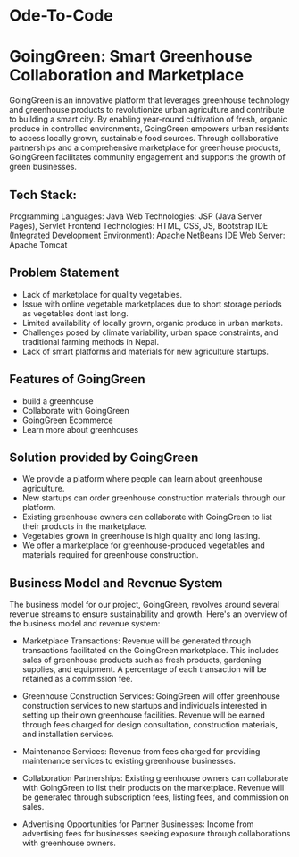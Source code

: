 # Ode-To-Code


# GoingGreen: Smart Greenhouse Collaboration and Marketplace

GoingGreen is an innovative platform that leverages greenhouse technology and greenhouse products to revolutionize urban agriculture and contribute to building a smart city. By enabling year-round cultivation of fresh, organic produce in controlled environments, GoingGreen empowers urban residents to access locally grown, sustainable food sources. Through collaborative partnerships and a comprehensive marketplace for greenhouse products, GoingGreen facilitates community engagement and supports the growth of green businesses.

## Tech Stack:
Programming Languages: Java
Web Technologies: JSP (Java Server Pages), Servlet
Frontend Technologies: HTML, CSS, JS, Bootstrap
IDE (Integrated Development Environment): Apache NetBeans IDE
Web Server: Apache Tomcat

## Problem Statement

- Lack of marketplace for quality vegetables.
- Issue with online vegetable marketplaces due to short storage periods as vegetables dont last long.
- Limited availability of locally grown, organic produce in urban markets.
- Challenges posed by climate variability, urban space constraints, and traditional farming methods in Nepal.
- Lack of smart platforms and materials for new agriculture startups.

## Features of GoingGreen
- build a greenhouse
- Collaborate with GoingGreen
- GoingGreen Ecommerce
- Learn more about greenhouses

## Solution provided by GoingGreen

- We provide a platform where people can learn about greenhouse agriculture.
- New startups can order greenhouse construction materials through our platform.
- Existing greenhouse owners can collaborate with GoingGreen to list their products in the marketplace.
- Vegetables grown in greenhouse is high quality and long lasting.
- We offer a marketplace for greenhouse-produced vegetables and materials required for greenhouse construction.


## Business Model and Revenue System
The business model for our project, GoingGreen, revolves around several revenue streams to ensure sustainability and growth. Here's an overview of the business model and revenue system:

- Marketplace Transactions: Revenue will be generated through transactions facilitated on the GoingGreen marketplace. This includes sales of greenhouse products such as fresh products, gardening supplies, and equipment. A percentage of each transaction will be retained as a commission fee.

- Greenhouse Construction Services: GoingGreen will offer greenhouse construction services to new startups and individuals interested in setting up their own greenhouse facilities. Revenue will be earned through fees charged for design consultation, construction materials, and installation services.

- Maintenance Services: Revenue from fees charged for providing maintenance services to existing greenhouse businesses.

- Collaboration Partnerships: Existing greenhouse owners can collaborate with GoingGreen to list their products on the marketplace. Revenue will be generated through subscription fees, listing fees, and commission on sales.

- Advertising Opportunities for Partner Businesses: Income from advertising fees for businesses seeking exposure through collaborations with greenhouse owners.
